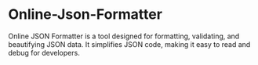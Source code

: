 # Online-Json-Formatter
Online JSON Formatter is a tool designed for formatting, validating, and beautifying JSON data. It simplifies JSON code, making it easy to read and debug for developers.
